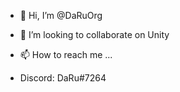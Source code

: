 - 👋 Hi, I’m @DaRuOrg

- 💞️ I’m looking to collaborate on Unity
- 📫 How to reach me ...

* Discord: DaRu#7264

<!---
DaRuOrg/DaRuOrg is a ✨ special ✨ repository because its `README.md` (this file) appears on your GitHub profile.
You can click the Preview link to take a look at your changes.
--->
